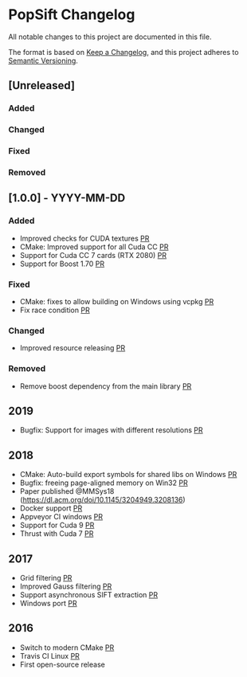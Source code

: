 # PopSift Changelog

All notable changes to this project are documented in this file.

The format is based on [Keep a Changelog](https://keepachangelog.com/en/1.0.0/),
and this project adheres to [Semantic Versioning](https://semver.org/spec/v2.0.0.html).

## [Unreleased]

### Added

### Changed

### Fixed

### Removed

## [1.0.0] - YYYY-MM-DD

### Added
- Improved checks for CUDA textures [PR](https://github.com/alicevision/popsift/pull/89)
- CMake: Improved support for all Cuda CC [PR](https://github.com/alicevision/popsift/pull/75)
- Support for Cuda CC 7 cards (RTX 2080) [PR](https://github.com/alicevision/popsift/pull/67)
- Support for Boost 1.70 [PR](https://github.com/alicevision/popsift/pull/65)

### Fixed
- CMake: fixes to allow building on Windows using vcpkg [PR](https://github.com/alicevision/popsift/pull/92)
- Fix race condition [PR](https://github.com/alicevision/popsift/pull/82)

### Changed
- Improved resource releasing [PR](https://github.com/alicevision/popsift/pull/71)

### Removed
- Remove boost dependency from the main library [PR](https://github.com/alicevision/popsift/pull/81)


## 2019

- Bugfix: Support for images with different resolutions [PR](https://github.com/alicevision/popsift/pull/58)


## 2018

- CMake: Auto-build export symbols for shared libs on Windows [PR](https://github.com/alicevision/popsift/pull/54)
- Bugfix: freeing page-aligned memory on Win32 [PR](https://github.com/alicevision/popsift/pull/53)
- Paper published @MMSys18 (https://dl.acm.org/doi/10.1145/3204949.3208136)
- Docker support [PR](https://github.com/alicevision/popsift/pull/46)
- Appveyor CI windows [PR](https://github.com/alicevision/popsift/pull/41)
- Support for Cuda 9 [PR](https://github.com/alicevision/popsift/pull/38)
- Thrust with Cuda 7 [PR](https://github.com/alicevision/popsift/pull/35)


## 2017

- Grid filtering [PR](https://github.com/alicevision/popsift/pull/30)
- Improved Gauss filtering [PR](https://github.com/alicevision/popsift/pull/24)
- Support asynchronous SIFT extraction [PR](https://github.com/alicevision/popsift/pull/22)
- Windows port [PR](https://github.com/alicevision/popsift/pull/18)


## 2016

- Switch to modern CMake [PR](https://github.com/alicevision/popsift/pull/14)
- Travis CI Linux [PR](https://github.com/alicevision/popsift/pull/8)
 - First open-source release
